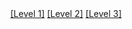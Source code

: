 <div style="text-align:center;">
  <a href="">[Level 1]</a>
  <a href="">[Level 2]</a>
  <a href="">[Level 3]</a> </div>
